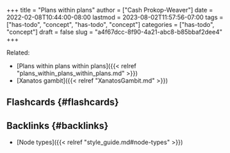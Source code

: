 +++
title = "Plans within plans"
author = ["Cash Prokop-Weaver"]
date = 2022-02-08T10:44:00-08:00
lastmod = 2023-08-02T11:57:56-07:00
tags = ["has-todo", "concept", "has-todo", "concept"]
categories = ["has-todo", "concept"]
draft = false
slug = "a4f67dcc-8f90-4a21-abc8-b85bbaf2dee4"
+++

Related:

-   [Plans within plans within plans]({{< relref "plans_within_plans_within_plans.md" >}})
-   [Xanatos gambit]({{< relref "XanatosGambit.md" >}})


## Flashcards {#flashcards}


## Backlinks {#backlinks}

-   [Node types]({{< relref "style_guide.md#node-types" >}})
